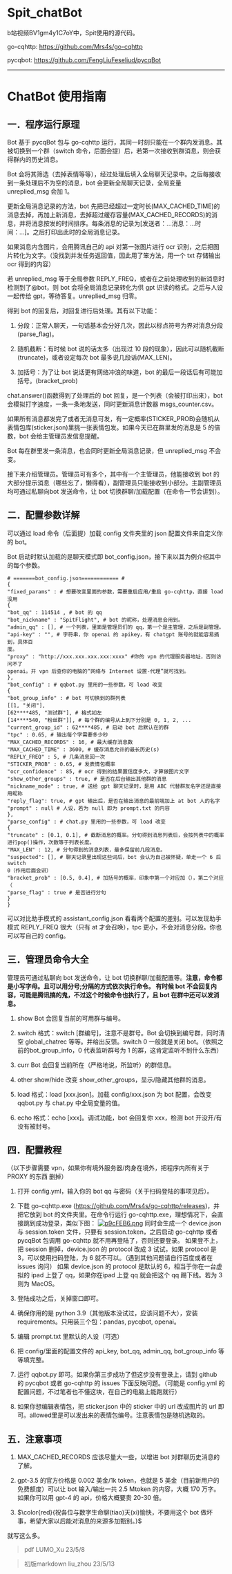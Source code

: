 # Spit_chatBot
b站视频BV1gm4y1C7oY中，Spit使用的源代码。

go-cqhttp: https://github.com/Mrs4s/go-cqhttp

pycqbot: https://github.com/FengLiuFeseliud/pycqBot

***

# ChatBot 使用指南
## 一．程序运行原理
Bot 基于 pycqBot 包与 go-cqhttp 运行，其同一时刻只能在一个群内发消息。其被切换到一个群（switch 命令，后面会提）后，若第一次接收到群消息，则会获得群内的历史消息。

Bot 会将其筛选（去掉表情等等），经过处理后填入全局聊天记录中。之后每接收到一条处理后不为空的消息，bot 会更新全局聊天记录，全局变量 unreplied_msg 会加 1。

更新全局消息记录的方法，bot 先把已经超过一定时长(MAX_CACHED_TIME)的消息去掉，再加上新消息，去掉超过缓存容量(MAX_CACHED_RECORDS)的消息，并将消息按发的时间排序。每条消息的记录为[发送者：...消息：...时间：...]。之后打印出此时的全局消息记录。

如果消息内含图片，会用腾讯自己的 api 对第一张图片进行 ocr 识别，之后把图片转化为文字。（没找到并发任务返回值，因此用了笨方法，用一个 txt 存储输出 ocr 得到的内容）

若 unreplied_msg 等于全局参数 REPLY_FREQ，或者在之前处理收到的新消息时检测到了@bot，则 bot 会将全局消息记录转化为供 gpt 识读的格式。之后与人设一起传给 gpt，等待答复。unreplied_msg 归零。

得到 bot 的回复后，对回复进行后处理。其有以下功能：
1. 分段：正常人聊天，一句话基本会分好几次，因此以标点符号为界对消息分段
(parse_flag)。

2. 随机截断：有时候 bot 说的话太多（出现过 10 段的现象），因此可以随机截断
(truncate)，或者设定每次 bot 最多说几段话(MAX_LEN)。

3. 加括号：为了让 bot 说话更有网络冲浪的味道，bot 的最后一段话后有可能加括号。(bracket_prob)

chat.answer()函数得到了处理后的 bot 回复，是一个列表（会被打印出来），bot 会模拟打字速度，一条一条地发送，同时更新消息计数器 msgs_counter.csv。

如果所有消息都发完了或者无消息可发，有一定概率(STICKER_PROB)会随机从表情包库(sticker.json)里挑一张表情包发。如果今天已在群里发的消息是 5 的倍数，bot 会给主管理员发信息提醒。

Bot 每在群里发一条消息，也会同时更新全局消息记录，但 unreplied_msg 不会变。

接下来介绍管理员。管理员可有多个，其中有一个主管理员，他能接收到 bot 的大部分提示消息（哪些忘了，懒得看），副管理员只能接收到小部分。主副管理员均可通过私聊向bot 发送命令，让 bot 切换群聊/加载配置（在命令一节会讲到）。

## 二．配置参数详解
可以通过 load 命令（后面提）加载 config 文件夹里的 json 配置文件来自定义你的 bot。

Bot 启动时默认加载的是聊天模式即 bot_config.json，接下来以其为例介绍其中的每个参数。

```
# =======bot_config.json============ #
{
"fixed_params" : # 想要改变里面的参数，需要重启应用/重启 go-cqhttp，直接 load 没用
{
"bot_qq" : 114514 , # bot 的 qq
"bot_nickname" : "SpitFlight", # bot 的昵称，处理消息会用到。
"admin_qq" : [], # 一个列表，里面是管理员们的 qq，第一个是主管理，之后是副管理。
"api-key" : "", # 字符串，你 openai 的 apikey，有 chatgpt 账号的就能容易搞到，具体百
度。
"proxy" : "http://xxx.xxx.xxx.xxx:xxxx" #你的 vpn 的代理服务器地址，否则访问不了
openai。开 vpn 后查你的电脑的“网络与 Internet 设置-代理”就可找到。
},
"bot_config" : # qqbot.py 里用的一些参数，可 load 改变
{
"bot_group_info" : # bot 可切换到的群列表
[[1, "关闭"],
[62****485, "测试群"], # 格式如左
[14****540, "粉丝群"]], # 每个群的编号从上到下分别是 0, 1, 2, ...
"current_group_id" : 62****485, # 启动 bot 后默认在的群
"tpc" : 0.65, # 输出每个字需要多少秒
"MAX_CACHED_RECORDS" : 16, # 最大缓存消息数
"MAX_CACHED_TIME" : 3600, # 缓存消息允许的最长历史(s)
"REPLY_FREQ" : 5, # 几条消息回一次
"STICKER_PROB" : 0.65, # 发表情包概率
"ocr_confidence" : 85, # ocr 得到的结果置信度多大，才算做图片文字
"show_other_groups" : true, # 是否在后台输出其他群的消息
"nickname_mode" : true, # 送给 gpt 聊天记录时，是用 ABC 代替群友名字还是直接用昵称
"reply_flag": true, # gpt 输出后，是否在输出消息的最前端加上 at bot 人的名字
"prompt" : null # 人设，若为 null 即为 prompt.txt 的内容
},
"parse_config" : # chat.py 里用的一些参数，可 load 改变
{
"truncate" : [0.1, 0.1], # 截断消息的概率。分句得到消息列表后，会按列表中的概率进行pop()操作，次数等于列表长度。
"MAX_LEN" : 12, # 分句得到的消息列表，最多保留前几段消息。
"suspected": [], # 聊天记录里出现这些词后，bot 会认为自己被怀疑，单走一个 6 后 switch
0（作用后面会讲）
"bracket_prob" : [0.5, 0.4], # 加括号的概率，印象中第一个对应加（），第二个对应（
"parse_flag" : true # 是否进行分句
}
}
```

可以对比助手模式的 assistant_config.json 看看两个配置的差别。可以发现助手模式 REPLY_FREQ 很大（只有 at 才会召唤），tpc 更小，不会对消息分段。你也可以写自己的 config。

## 三．管理员命令大全

管理员可通过私聊向 bot 发送命令，让 bot 切换群聊/加载配置等。**注意，命令都是小写字母。且可以用分号;分隔的方式依次执行命令。
有时候 bot 不会回复内容，可能是腾讯搞的鬼，不过这个时候命令也执行了，且 bot 在群中还可以发消息。**

1. show
Bot 会回复当前的可用群与编号。

2. switch
格式：switch [群编号]，注意不是群号。Bot 会切换到编号群，同时清空 global_chatrec 等等。并给出反馈。switch 0 一般就是关闭 bot。（依照之前的bot_group_info，0 代表监听群号为 1 的群，这肯定监听不到什么东西）

3. curr
Bot 会回复当前所在（严格地说，所监听）的群信息。

4. other show/hide
改变 show_other_groups，显示/隐藏其他群的消息。

5. load
格式：load [xxx.json]。加载 config/xxx.json 为 bot 配置，会改变 qqbot.py 与 chat.py 中全局变量的值。

6. echo
格式：echo [xxx]。调试功能，bot 会回复你 xxx，检测 bot 开没开/有没有被封号。

## 四．配置教程

（以下步骤需要 vpn，如果你有境外服务器/肉身在境外，把程序内所有关于 PROXY 的东西
删掉）

1. 打开 config.yml，输入你的 bot qq 与密码（关于扫码登陆的事项见后）。

2. 下载 go-cqhttp.exe (https://github.com/Mrs4s/go-cqhttp/releases)，并把它放到 bot 的文件夹里。在命令行运行 go-cqhttp.exe，理想情况下，会直接跳到成功登录，类似下图：
[![p9cFEB6.png](https://s1.ax1x.com/2023/05/13/p9cFEB6.png)](https://imgse.com/i/p9cFEB6)
同时会生成一个 device.json 与 session.token 文件，只要有 session.token，之后启动 go-cqhttp 或者 pycqBot 包调用 go-cqhttp 就不用再登陆了，否则还要登录。
如果登不上，把 session 删掉，device.json 的 protocol 改成 3 试试，如果 protocol 是 3，可以使用扫码登陆，为 6 就不可以。（遇到其他问题请自行百度或者在 issues 询问）
如果 device.json 的 protocol 是默认的 6，相当于你在一台虚拟的 ipad 上登了 qq，如果你在ipad 上登 qq 就会把这个 qq 踢下线。若为 3 则为 MacOS。

3. 登陆成功之后，关掉窗口即可。

4. 确保你用的是 python 3.9（其他版本没试过，应该问题不大），安装 requirements。只用装三个包：pandas, pycqbot, openai。

5. 编辑 prompt.txt 里默认的人设（可选）

6. 把 config/里面的配置文件的 api_key, bot_qq, admin_qq, bot_group_info 等等填完整。

7. 运行 qqbot.py 即可。如果你第三步成功了但这步没有登录上，请到 github 的 pycqbot 或者 go-cqhttp 的 issues 下面反映问题。（可能是 config.yml 的配置问题，不过笔者也不懂这块，在自己的电脑上能跑就行）

8. 如果你想编辑表情包，把 sticker.json 中的 sticker 中的 url 改成图片的 url 即可。allowed里是可以发出来的表情包编号。注意表情包是随机选取的。

## 五．注意事项
1. MAX_CACHED_RECORDS 应该尽量大一些，以增进 bot 对群聊历史消息的了解。

2. gpt-3.5 的官方价格是 0.002 美金/1k token，也就是 5 美金（目前新用户的免费额度）可以让 bot 输入/输出一共 2.5 Mtoken 的内容，大概 170 万字。如果你可以用 gpt-4 的 api，价格大概要贵 20-30 倍。

3. $\color{red}{祝各位与数字生命聊(tiao)天(xi)愉快，不要用这个 bot 做坏事，希望大家以后能对消息的来源多加甄别。}$

就写这么多。


>pdf LUMO_Xu 23/5/8

>初版markdown liu_zhou 23/5/13

